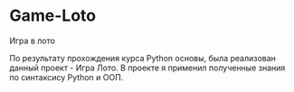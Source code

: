 # Game-Loto
Игра в лото

По результату прохождения курса Python основы, была реализован данный проект - Игра Лото. В проекте я применил полученные знания по синтаксису Python и ООП.
